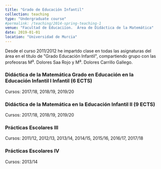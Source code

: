 ```yaml
---
title: "Grado de Educación Infantil"
collection: teaching
type: "Undergraduate course"
#permalink: /teaching/2014-spring-teaching-1
venue: "Facultad de Educaciíon.  Área de Didáctica de la Matemática"
date: 2019-01-01
location: "Universidad de Murcia"
---
```


Desde el curso 2011/2012 he impartdo clase en todas las asignaturas del área en el titulo de "Grado Educación Infantil",
 compartiendo grupo con las profeosras M<sup>a</sup>. Dolores Saa Rojo y M<sup>a</sup>. Dolores Carrillo Gallego.



### Didáctica de la Matemática Grado en Educación en la Educación Infantil I Infantil (6 ECTS)

Cursos: 2017/18, 2018/19, 2019/20

### Didáctica de la Matemática en la Educación Infantil II (9 ECTS)

Cursos: 2017/18, 2018/19, 2019/20

### Prácticas Escolares III

Cursos: 2011/12, 2012/13, 2013/14, 2014/15, 2015/16,  2016/17, 2017/18 

### Prácticas Escolares IV

Cursos:  2013/14
